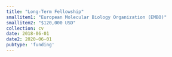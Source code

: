 ```yaml
---
title: "Long-Term Fellowship"
smallitem1: "European Molecular Biology Organization (EMBO)"
smallitem2: "$120,000 USD"
collection: cv
date: 2018-06-01
date2: 2020-06-01
pubtype: 'funding'
---
```

